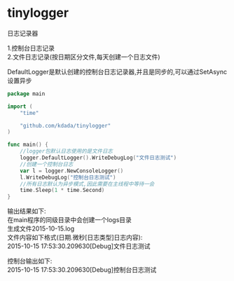 # tinylogger
日志记录器

1.控制台日志记录  
2.文件日志记录(按日期区分文件,每天创建一个日志文件)  

DefaultLogger是默认创建的控制台日志记录器,并且是同步的,可以通过SetAsync设置异步  

```go
package main

import (
	"time"

	"github.com/kdada/tinylogger"
)

func main() {
	//logger包默认日志使用的是文件日志
	logger.DefaultLogger().WriteDebugLog("文件日志测试")
	//创建一个控制台日志
	var l = logger.NewConsoleLogger()
	l.WriteDebugLog("控制台日志测试")
	//所有日志默认为异步模式,因此需要在主线程中等待一会
	time.Sleep(1 * time.Second)
}
```


输出结果如下:  
在main程序的同级目录中会创建一个logs目录  
生成文件2015-10-15.log  
文件内容如下格式(日期.微秒[日志类型]日志内容):  
2015-10-15 17:53:30.209630[Debug]文件日志测试  


控制台输出如下:  
2015-10-15 17:53:30.209630[Debug]控制台日志测试  
